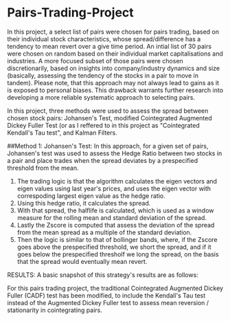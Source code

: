 # Pairs-Trading-Project

In this project, a select list of pairs were chosen for pairs trading, based on their individual stock characteristics, whose spread/difference has a tendency to mean revert over a give time period. An intial list of 30 pairs were chosen on random based on their individual market capitalisations and industries. A more focused subset of those pairs were chosen discretionarily, based on insights into company/industry dynamics and size (basically, assessing the tendency of the stocks in a pair to move in tandem). Please note, that this approach may not always lead to gains as it is exposed to personal biases. This drawback warrants further research into developing a more reliable systematic approach to selecting pairs. 

In this project, three methods were used to assess the spread between chosen stock pairs: Johansen's Test, modified Cointegrated Augmented Dickey Fuller Test (or as I reffered to in this project as "Cointegrated Kendall's Tau test", and Kalman Filters. 

##Method 1: Johansen's Test:
In this approach, for a given set of pairs, Johansen's test was used to assess the Hedge Ratio between two stocks in a pair and place trades when the spread deviates by a prespecified threshold from the mean. 

1. The trading logic is that the algorithm calculates the eigen vectors and eigen values using last year's prices, and uses the eigen vector with correspoding largest eigen value as the hedge ratio. 
2. Using this hedge ratio, it calculates the spread. 
3. With that spread, the halflife is calculated, which is used as a window measure for the rolling mean and standard deviation of the spread.
4. Lastly the Zscore is computed that assess the deviation of the spread from the mean spread as a multiple of the standard deviation.
5. Then the logic is similar to that of bollinger bands, where, if the Zscore goes above the prespecified threshold, we short the spread, and if it goes below the prespecified thresholf we long the spread, on the basis that the spread would eventually mean revert. 

RESULTS:
A basic snapshot of this strategy's results are as follows:



For this pairs trading project, the traditional Cointegrated Augmented Dickey Fuller (CADF) test has been modified, to include the Kendall's Tau test instead of the Augmented Dickey Fuller test to assess mean reversion / stationarity in cointegrating pairs.
